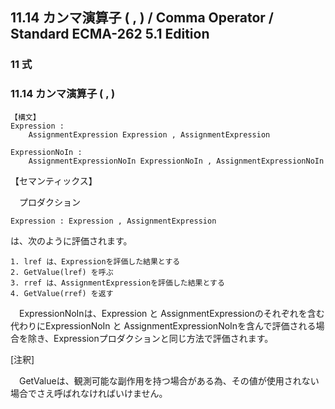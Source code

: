 11.14 カンマ演算子 ( , ) / Comma Operator / Standard ECMA-262 5.1 Edition
-------------------------------------------------------------------------

### 11 式

### 11.14 カンマ演算子 ( , )

    【構文】
    Expression :
        AssignmentExpression Expression , AssignmentExpression

    ExpressionNoIn :
        AssignmentExpressionNoIn ExpressionNoIn , AssignmentExpressionNoIn

【セマンティックス】

　プロダクション

    Expression : Expression , AssignmentExpression

は、次のように評価されます。

    1. lref は、Expressionを評価した結果とする
    2. GetValue(lref) を呼ぶ
    3. rref は、AssignmentExpressionを評価した結果とする
    4. GetValue(rref) を返す

　ExpressionNoInは、Expression と AssignmentExpressionのそれぞれを含む代わりにExpressionNoIn と AssignmentExpressionNoInを含んで評価される場合を除き、Expressionプロダクションと同じ方法で評価されます。

[注釈]

　GetValueは、観測可能な副作用を持つ場合がある為、その値が使用されない場合でさえ呼ばれなければいけません。
